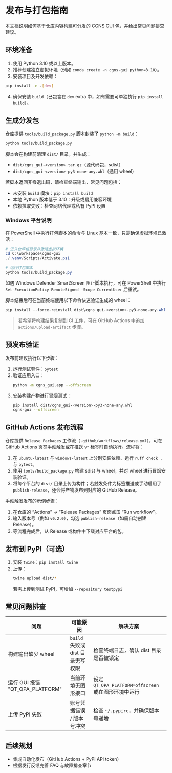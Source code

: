 # 发布与打包指南

本文档说明如何基于仓库内容构建可分发的 CGNS GUI 包，并给出常见问题排查建议。

## 环境准备

1. 使用 Python 3.10 或以上版本。
2. 推荐创建独立虚拟环境（例如 `conda create -n cgns-gui python=3.10`）。
3. 安装项目及开发依赖：

```bash
pip install -e .[dev]
```

4. 确保安装 `build`（已包含在 `dev` extra 中，如有需要可单独执行 `pip install build`）。

## 生成分发包

仓库提供 `tools/build_package.py` 脚本封装了 `python -m build`：

```bash
python tools/build_package.py
```

脚本会在构建前清理 `dist/` 目录，并生成：

- `dist/cgns_gui-<version>.tar.gz`（源代码包，sdist）
- `dist/cgns_gui-<version>-py3-none-any.whl`（通用 wheel）

若脚本返回非零退出码，请检查终端输出，常见问题包括：

- 未安装 `build` 模块：`pip install build`
- 本地 Python 版本低于 3.10：升级或启用兼容环境
- 依赖拉取失败：检查网络代理或私有 PyPI 设置

### Windows 平台说明

在 PowerShell 中执行打包脚本的命令与 Linux 基本一致，只需确保虚拟环境已激活：

```powershell
# 进入仓库根目录并激活虚拟环境
cd C:\workspace\cgns-gui
./.venv/Scripts/Activate.ps1

# 运行打包脚本
python tools/build_package.py
```

如遇 Windows Defender SmartScreen 阻止脚本执行，可在 PowerShell 中执行 `Set-ExecutionPolicy RemoteSigned -Scope CurrentUser` 后重试。

脚本结束后可在当前终端使用以下命令快速验证生成的 wheel：

```powershell
pip install --force-reinstall dist\cgns_gui-<version>-py3-none-any.whl
```

> 若希望将构建结果复制到 CI 工件，可在 GitHub Actions 中追加 `actions/upload-artifact` 步骤。

## 预发布验证

发布前建议执行以下步骤：

1. 运行测试套件：`pytest`
2. 验证应用入口：
   ```bash
   python -m cgns_gui.app --offscreen
   ```
3. 安装构建产物进行冒烟测试：
   ```bash
   pip install dist/cgns_gui-<version>-py3-none-any.whl
   cgns-gui --offscreen
   ```

## GitHub Actions 发布流程

仓库提供 `Release Packages` 工作流（`.github/workflows/release.yml`），可在 GitHub Actions 页签手动触发或在推送 `v*` 标签时自动执行。流程将：

1. 在 `ubuntu-latest` 与 `windows-latest` 上分别安装依赖、运行 `ruff check .` 与 `pytest`。
2. 使用 `tools/build_package.py` 构建 sdist 与 wheel，并对 wheel 进行冒烟安装验证。
3. 将每个平台的 `dist/` 目录上传为构件；若触发条件为标签推送或手动启用了 `publish-release`，还会将产物发布到对应的 GitHub Release。

手动触发发布的示例步骤：

1. 在仓库的 “Actions” -> “Release Packages” 页面点击 “Run workflow”。
2. 输入版本号（例如 `v0.2.0`），勾选 `publish-release`（如需自动创建 Release）。
3. 等流程完成后，从 Release 或构件中下载对应平台的包。

## 发布到 PyPI（可选）

1. 安装 `twine`：`pip install twine`
2. 上传：
   ```bash
   twine upload dist/*
   ```
   若需上传到测试 PyPI，可增加 `--repository testpypi`

## 常见问题排查

| 问题 | 可能原因 | 解决方案 |
| --- | --- | --- |
| 构建输出缺少 wheel | `build` 失败或 dist 目录无写权限 | 检查终端日志，确认 dist 目录是否被锁定 |
| 运行 GUI 报错 "QT_QPA_PLATFORM" | 当前环境无图形接口 | 设定 `QT_QPA_PLATFORM=offscreen` 或在图形环境中运行 |
| 上传 PyPI 失败 | 账号凭据错误 / 版本号冲突 | 检查 `~/.pypirc`，并确保版本号递增 |

## 后续规划

- 集成自动化发布（GitHub Actions + PyPI API token）
- 根据发行反馈完善 FAQ 与故障排查章节
